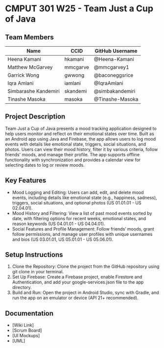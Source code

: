 # CMPUT 301 W25 - Team Just a Cup of Java
## Team Members

| Name        | CCID   | GitHub Username |
| ----------- | ------ | --------------- |
| Heena Kamani | hkamani | @Heena-Kamani     |
| Matthew McGarvey | mmcgarve | @mmcgarvey1     |
| Garrick Wong | gwwong | @baconeggsrice     |
| Iqra Amlani | iamlani | @IqraAmlani     |
| Simbarashe Kandemiri | skandemi | @simbakandemiri     |
| Tinashe Masoka | masoka | @Tinashe-Masoka   |

## Project Description

Team Just a Cup of Java presents a mood tracking application designed to help users monitor and reflect on their emotional states over time. Built as an Android app using Java and Firebase, the app allows users to log mood events with details like emotional state, triggers, social situations, and photos. Users can view their mood history, filter it by various criteria, follow friends' moods, and manage their profile. The app supports offline functionality with synchronization and provides a calendar view for selecting dates to log or review moods.

## Key Features

- Mood Logging and Editing: Users can add, edit, and delete mood events, including details like emotional state (e.g., happiness, sadness), triggers, social situations, and optional photos (US 01.01.01 - US 02.04.01).
- Mood History and Filtering: View a list of past mood events sorted by date, with filtering options for recent weeks, emotional states, and reason keywords (US 04.01.01 - US 04.04.01).
- Social Features and Profile Management: Follow friends’ moods, grant follow permissions, and manage user profiles with unique usernames and bios (US 03.01.01, US 05.01.01 - US 05.06.01).

## Setup Instructions

1. Clone the Repository: Clone the project from the GitHub repository using git clone <repository-url> in your terminal.
2. Set Up Firebase: Create a Firebase project, enable Firestore and Authentication, and add your google-services.json file to the app directory.
3. Build and Run: Open the project in Android Studio, sync with Gradle, and run the app on an emulator or device (API 21+ recommended).

## Documentation

- [Wiki Link]
- [Scrum Board]
- [UI Mockups]
- [UML]

